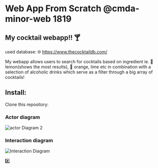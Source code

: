 # Web App From Scratch @cmda-minor-web 1819


## My cocktail webapp!! :cocktail:

used database: 🌐 https://www.thecocktaildb.com/

My webapp allows users to search for cocktails based on ingredient ie. :lemon: lemon(shows the most results), :orange: orange, lime etc in combination with a selection of alcoholic drinks which serve as a filter through a big array of cocktails!

## Install:
Clone this repository:



### Actor diagram
![actor Diagram 2](https://user-images.githubusercontent.com/36195440/75466298-47039f00-598a-11ea-8dd1-7fbd452cbdbc.png)

### Interaction diagram
![Interaction Diagram](https://user-images.githubusercontent.com/36195440/75466304-48cd6280-598a-11ea-9de7-0a932d576469.png)
<!-- Add a link to your live demo in Github Pages -->

:hash:
